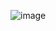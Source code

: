 ![image](https://github.com/nathanaelreis/circle-animate-icons/assets/84293340/7df75029-d05e-4048-988d-e0d42a0d8c8f)
